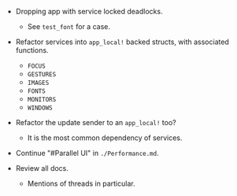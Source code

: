 * Dropping app with service locked deadlocks.
    - See `test_font` for a case.

* Refactor services into `app_local!` backed structs, with associated functions.
    - `FOCUS`
    - `GESTURES`
    - `IMAGES`
    - `FONTS`
    - `MONITORS`
    - `WINDOWS`

* Refactor the update sender to an `app_local!` too?
    - It is the most common dependency of services.

* Continue "#Parallel UI" in `./Performance.md`.

* Review all docs.
    - Mentions of threads in particular.